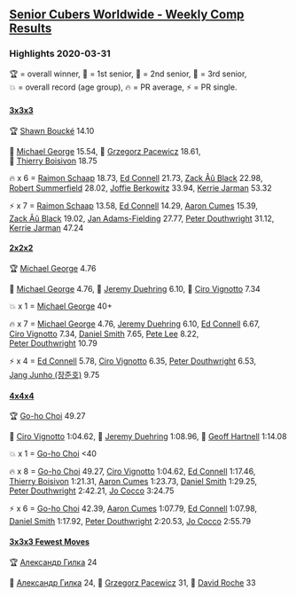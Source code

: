 <style>table {white-space: nowrap;}</style>
<link rel="stylesheet" type="text/css" href="/scw-comp/css/flags.css" />

## [Senior Cubers Worldwide - Weekly Comp Results](/scw-comp/results/)
### Highlights 2020-03-31

<span style="white-space: nowrap;">🏆 = overall winner</span>, <span style="white-space: nowrap;">🥇 = 1st senior</span>, <span style="white-space: nowrap;">🥈 = 2nd senior</span>, <span style="white-space: nowrap;">🥉 = 3rd senior</span>, <span style="white-space: nowrap;">💥 = overall record (age group)</span>, <span style="white-space: nowrap;">🔥 = PR average</span>, <span style="white-space: nowrap;">⚡ = PR single</span>.

#### [3x3x3](333.md)

<span style="white-space: nowrap;">🏆 [Shawn Boucké](../../persons/shawn_boucke/333.md) 14.10</span>

<span style="white-space: nowrap;">🥇 [Michael George](../../persons/michael_george/333.md) 15.54</span>, <span style="white-space: nowrap;">🥈 [Grzegorz Pacewicz](../../persons/grzegorz_pacewicz/333.md) 18.61</span>, <span style="white-space: nowrap;">🥉 [Thierry Boisivon](../../persons/thierry_boisivon/333.md) 18.75</span>

🔥 x 6 = <span style="white-space: nowrap;">[Raimon Schaap](../../persons/raimon_schaap/333.md) 18.73</span>, <span style="white-space: nowrap;">[Ed Connell](../../persons/ed_connell/333.md) 21.73</span>, <span style="white-space: nowrap;">[Zack Âû Black](../../persons/zack_au_black/333.md) 22.98</span>, <span style="white-space: nowrap;">[Robert Summerfield](../../persons/robert_summerfield/333.md) 28.02</span>, <span style="white-space: nowrap;">[Joffie Berkowitz](../../persons/joffie_berkowitz/333.md) 33.94</span>, <span style="white-space: nowrap;">[Kerrie Jarman](../../persons/kerrie_jarman/333.md) 53.32</span>

⚡ x 7 = <span style="white-space: nowrap;">[Raimon Schaap](../../persons/raimon_schaap/333.md) 13.58</span>, <span style="white-space: nowrap;">[Ed Connell](../../persons/ed_connell/333.md) 14.29</span>, <span style="white-space: nowrap;">[Aaron Cumes](../../persons/aaron_cumes/333.md) 15.39</span>, <span style="white-space: nowrap;">[Zack Âû Black](../../persons/zack_au_black/333.md) 19.02</span>, <span style="white-space: nowrap;">[Jan Adams-Fielding](../../persons/jan_adams_fielding/333.md) 27.77</span>, <span style="white-space: nowrap;">[Peter Douthwright](../../persons/peter_douthwright/333.md) 31.12</span>, <span style="white-space: nowrap;">[Kerrie Jarman](../../persons/kerrie_jarman/333.md) 47.24</span>

#### [2x2x2](222.md)

<span style="white-space: nowrap;">🏆 [Michael George](../../persons/michael_george/222.md) 4.76</span>

<span style="white-space: nowrap;">🥇 [Michael George](../../persons/michael_george/222.md) 4.76</span>, <span style="white-space: nowrap;">🥈 [Jeremy Duehring](../../persons/jeremy_duehring/222.md) 6.10</span>, <span style="white-space: nowrap;">🥉 [Ciro Vignotto](../../persons/ciro_vignotto/222.md) 7.34</span>

💥 x 1 = <span style="white-space: nowrap;">[Michael George](../../persons/michael_george/222.md) 40+</span>

🔥 x 7 = <span style="white-space: nowrap;">[Michael George](../../persons/michael_george/222.md) 4.76</span>, <span style="white-space: nowrap;">[Jeremy Duehring](../../persons/jeremy_duehring/222.md) 6.10</span>, <span style="white-space: nowrap;">[Ed Connell](../../persons/ed_connell/222.md) 6.67</span>, <span style="white-space: nowrap;">[Ciro Vignotto](../../persons/ciro_vignotto/222.md) 7.34</span>, <span style="white-space: nowrap;">[Daniel Smith](../../persons/daniel_smith/222.md) 7.65</span>, <span style="white-space: nowrap;">[Pete Lee](../../persons/pete_lee/222.md) 8.22</span>, <span style="white-space: nowrap;">[Peter Douthwright](../../persons/peter_douthwright/222.md) 10.79</span>

⚡ x 4 = <span style="white-space: nowrap;">[Ed Connell](../../persons/ed_connell/222.md) 5.78</span>, <span style="white-space: nowrap;">[Ciro Vignotto](../../persons/ciro_vignotto/222.md) 6.35</span>, <span style="white-space: nowrap;">[Peter Douthwright](../../persons/peter_douthwright/222.md) 6.53</span>, <span style="white-space: nowrap;">[Jang Junho (장준호)](../../persons/jang_junho/222.md) 9.75</span>

#### [4x4x4](444.md)

<span style="white-space: nowrap;">🏆 [Go-ho Choi](../../persons/go_ho_choi/444.md) 49.27</span>

<span style="white-space: nowrap;">🥇 [Ciro Vignotto](../../persons/ciro_vignotto/444.md) 1:04.62</span>, <span style="white-space: nowrap;">🥈 [Jeremy Duehring](../../persons/jeremy_duehring/444.md) 1:08.96</span>, <span style="white-space: nowrap;">🥉 [Geoff Hartnell](../../persons/geoff_hartnell/444.md) 1:14.08</span>

💥 x 1 = <span style="white-space: nowrap;">[Go-ho Choi](../../persons/go_ho_choi/444.md) <40</span>

🔥 x 8 = <span style="white-space: nowrap;">[Go-ho Choi](../../persons/go_ho_choi/444.md) 49.27</span>, <span style="white-space: nowrap;">[Ciro Vignotto](../../persons/ciro_vignotto/444.md) 1:04.62</span>, <span style="white-space: nowrap;">[Ed Connell](../../persons/ed_connell/444.md) 1:17.46</span>, <span style="white-space: nowrap;">[Thierry Boisivon](../../persons/thierry_boisivon/444.md) 1:21.31</span>, <span style="white-space: nowrap;">[Aaron Cumes](../../persons/aaron_cumes/444.md) 1:23.73</span>, <span style="white-space: nowrap;">[Daniel Smith](../../persons/daniel_smith/444.md) 1:29.25</span>, <span style="white-space: nowrap;">[Peter Douthwright](../../persons/peter_douthwright/444.md) 2:42.21</span>, <span style="white-space: nowrap;">[Jo Cocco](../../persons/jo_cocco/444.md) 3:24.75</span>

⚡ x 6 = <span style="white-space: nowrap;">[Go-ho Choi](../../persons/go_ho_choi/444.md) 42.39</span>, <span style="white-space: nowrap;">[Aaron Cumes](../../persons/aaron_cumes/444.md) 1:07.79</span>, <span style="white-space: nowrap;">[Ed Connell](../../persons/ed_connell/444.md) 1:07.98</span>, <span style="white-space: nowrap;">[Daniel Smith](../../persons/daniel_smith/444.md) 1:17.92</span>, <span style="white-space: nowrap;">[Peter Douthwright](../../persons/peter_douthwright/444.md) 2:20.53</span>, <span style="white-space: nowrap;">[Jo Cocco](../../persons/jo_cocco/444.md) 2:55.79</span>

#### [3x3x3 Fewest Moves](333fm.md)

<span style="white-space: nowrap;">🏆 [Александр Гилка](../../persons/александр_гилка/333fm.md) 24</span>

<span style="white-space: nowrap;">🥇 [Александр Гилка](../../persons/александр_гилка/333fm.md) 24</span>, <span style="white-space: nowrap;">🥈 [Grzegorz Pacewicz](../../persons/grzegorz_pacewicz/333fm.md) 31</span>, <span style="white-space: nowrap;">🥉 [David Roche](../../persons/david_roche/333fm.md) 33</span>


<!-- Global site tag (gtag.js) - Google Analytics -->
<script async src="https://www.googletagmanager.com/gtag/js?id=UA-86348435-3"></script>
<script>window.dataLayer = window.dataLayer || []; function gtag() {dataLayer.push(arguments);} gtag('js', new Date()); gtag('config', 'UA-86348435-3');</script>
